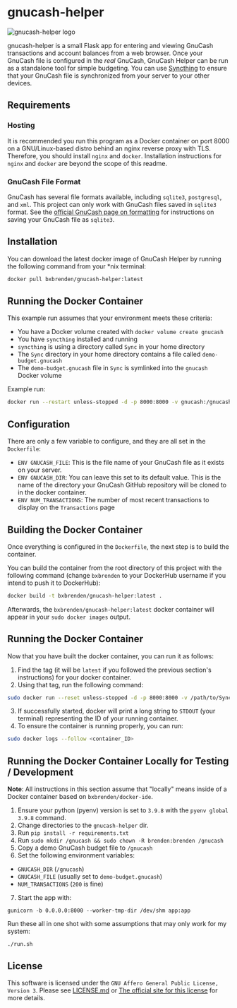 # gnucash-helper
![gnucash-helper logo](https://github.com/bxbrenden/gnucash-helper/blob/main/static/gnucash-helper-bubble-logo_08-300x300.png)

gnucash-helper is a small Flask app for entering and viewing GnuCash transactions and account balances from a web browser.
Once your GnuCash file is configured in the _real_ GnuCash, GnuCash Helper can be run as a standalone tool for simple budgeting.
You can use [Syncthing](https://syncthing.net/) to ensure that your GnuCash file is synchronized from your server to your other devices.

## Requirements
### Hosting
It is recommended you run this program as a Docker container on port 8000 on a GNU/Linux-based distro behind an nginx reverse proxy with TLS.
Therefore, you should install `nginx` and `docker`.
Installation instructions for `nginx` and `docker` are beyond the scope of this readme.

### GnuCash File Format
GnuCash has several file formats available, including `sqlite3`, `postgresql`, and `xml`.
This project can only work with GnuCash files saved in  `sqlite3` format.
See the [official GnuCash page on formatting](https://www.gnucash.org/docs/v4/C/gnucash-guide/basics-files1.html) for instructions on saving your GnuCash file as `sqlite3`.

## Installation
You can download the latest docker image of GnuCash Helper by running the following command from your \*nix terminal:
```bash
docker pull bxbrenden/gnucash-helper:latest
```

## Running the Docker Container
This example run assumes that your environment meets these criteria:
- You have a Docker volume created with `docker volume create gnucash`
- You have `syncthing` installed and running
- `syncthing` is using a directory called `Sync` in your home directory
- The `Sync` directory in your home directory contains a file called `demo-budget.gnucash`
- The `demo-budget.gnucash` file in `Sync` is symlinked into the `gnucash` Docker volume

Example run:
```bash
docker run --restart unless-stopped -d -p 8000:8000 -v gnucash:/gnucash -e GNUCASH_FILE=demo-budget.gnucash -e GNUCASH_DIR=/gnucash -e NUM_TRANSACTIONS=1000  bxbrenden/gnucash-helper:0.4.0
```

## Configuration
There are only a few variable to configure, and they are all set in the `Dockerfile`:
- `ENV GNUCASH_FILE`: This is the file name of your GnuCash file as it exists on your server.
- `ENV GNUCASH_DIR`: You can leave this set to its default value. This is the name of the directory your GnuCash GitHub repository will be cloned to in the docker container.
- `ENV NUM_TRANSACTIONS`: The number of most recent transactions to display on the `Transactions` page

## Building the Docker Container
Once everything is configured in the `Dockerfile`, the next step is to build the container.

You can build the container from the root directory of this project with the following command (change `bxbrenden` to your DockerHub username if you intend to push it to DockerHub):
```bash
docker build -t bxbrenden/gnucash-helper:latest .
```
Afterwards, the `bxbrenden/gnucash-helper:latest` docker container will appear in your `sudo docker images` output.

## Running the Docker Container
Now that you have built the docker container, you can run it as follows:
1. Find the tag (it will be `latest` if you followed the previous section's instructions) for your docker container.
2. Using that tag, run the following command:
```bash
sudo docker run --reset unless-stopped -d -p 8000:8000 -v /path/to/Syncthing/folder bxbrenden/gnucash-helper:latest
```
3. If successfully started, docker will print a long string to `STDOUT` (your terminal) representing the ID of your running container.
4. To ensure the container is running properly, you can run:
```bash
sudo docker logs --follow <container_ID>
```

## Running the Docker Container Locally for Testing / Development
**Note**: All instructions in this section assume that "locally" means inside of a Docker container based on `bxbrenden/docker-ide`.

1. Ensure your python (pyenv) version is set to `3.9.8` with the `pyenv global 3.9.8` command.
2. Change directories to the `gnucash-helper` dir.
3. Run `pip install -r requirements.txt`
4. Run `sudo mkdir /gnucash && sudo chown -R brenden:brenden /gnucash`
5. Copy a demo GnuCash budget file to `/gnucash`
6. Set the following environment variables:
  - `GNUCASH_DIR` (`/gnucash`)
  - `GNUCASH_FILE` (usually set to `demo-budget.gnucash`)
  - `NUM_TRANSACTIONS` (`200` is fine)
7. Start the app with:
```
gunicorn -b 0.0.0.0:8000 --worker-tmp-dir /dev/shm app:app
```

Run these all in one shot with some assumptions that may only work for my system:
```
./run.sh
```

## License
This software is licensed under the `GNU Affero General Public License, Version 3`. Please see [LICENSE.md](https://github.com/bxbrenden/gnucash-helper/blob/main/LICENSE.md) or [The official site for this license](https://www.gnu.org/licenses/agpl-3.0.en.html) for more details.
